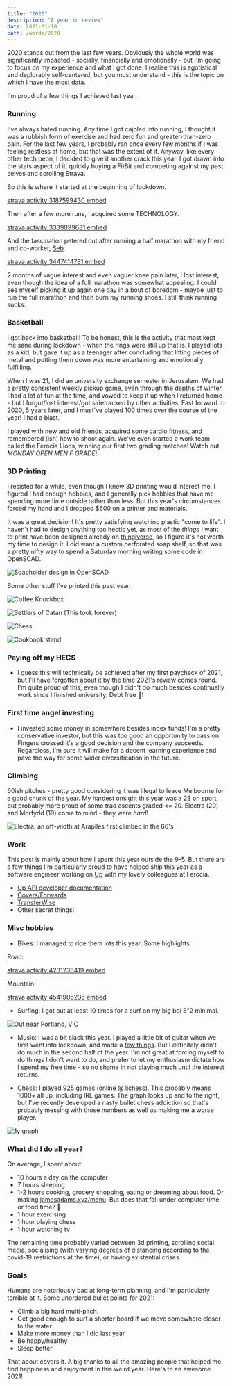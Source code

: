 ```yaml
---
title: "2020"
description: "A year in review"
date: 2021-01-10
path: /words/2020
---
```


2020 stands out from the last few years. Obviously the whole world was significantly impacted - socially, financially and emotionally - but I'm going to focus on my experience and what I got done. I realise this is egotistical and deplorably self-centered, but you must understand - this is the topic on which I have the most data.

I'm proud of a few things I achieved last year.

### Running

I've always hated running. Any time I got cajoled into running, I thought it was a rubbish form of exercise and had zero fun and greater-than-zero pain. For the last few years, I probably ran once every few months if I was feeling restless at home, but that was the extent of it. Anyway, like every other tech peon, I decided to give it another crack this year. I got drawn into the stats aspect of it, quickly buying a FitBit and competing against my past selves and scrolling Strava.

So this is where it started at the beginning of lockdown.

[strava activity 3187599430 embed](https://www.strava.com/activities/3187599430)

Then after a few more runs, I acquired some TECHNOLOGY.

[strava activity 3339099631 embed](https://www.strava.com/activities/3339099631)

And the fascination petered out after running a half marathon with my friend and co-worker, [Seb](https://twitter.com/seba1342).

[strava activity 3447414781 embed](https://www.strava.com/activities/3447414781)

2 months of vague interest and even vaguer knee pain later, I lost interest, even though the idea of a full marathon was somewhat appealing. I could see myself picking it up again one day in a bout of boredom - maybe just to run the full marathon and then burn my running shoes. I still think running sucks.

### Basketball

I got back into basketball! To be honest, this is the activity that most kept me sane during lockdown - when the rings were still up that is. I played lots as a kid, but gave it up as a teenager after concluding that lifting pieces of metal and putting them down was more entertaining and emotionally fulfilling.

When I was 21, I did an university exchange semester in Jerusalem. We had a pretty consistent weekly pickup game, even through the depths of winter. I had a lot of fun at the time, and vowed to keep it up when I returned home - but I forgot/lost interest/got sidetracked by other activities. Fast forward to 2020, 5 years later, and I must've played 100 times over the course of the year! I had a blast.

I played with new and old friends, acquired some cardio fitness, and remembered (ish) how to shoot again. We've even started a work team called the Ferocia Lions, winning our first two grading matches! Watch out _MONDAY OPEN MEN F GRADE_!

### 3D Printing

I resisted for a while, even though I knew 3D printing would interest me. I figured I had enough hobbies, and I generally pick hobbies that have me spending more time outside rather than less. But this year's circumstances forced my hand and I dropped \$600 on a printer and materials.

It was a great decision! It's pretty satisfying watching plastic "come to life". I haven't had to design anything too hectic yet, as most of the _things_ I want to print have been designed already on [thingiverse](https://thingiverse.com), so I figure it's not worth my time to design it. I did want a custom perforated soap shelf, so that was a pretty nifty way to spend a Saturday morning writing some code in OpenSCAD.

![Soapholder design in OpenSCAD](./images/2020/soapholder.png)

Some other stuff I've printed this past year:

![Coffee Knockbox](./images/2020/knock.jpg)

![Settlers of Catan (This took forever)](./images/2020/catan.jpg)

![Chess](./images/2020/chess.jpeg)

![Cookbook stand](./images/2020/cookbook.jpg)

### Paying off my HECS

- I guess this will technically be achieved after my first paycheck of 2021, but I'll have forgotten about it by the time 2021's review comes round. I'm quite proud of this, even though I didn't do much besides continually work since I finished university. Debt free 🎉!

### First time angel investing

- I invested some money in somewhere besides index funds! I'm a pretty conservative investor, but this was too good an opportunity to pass on. Fingers crossed it's a good decision and the company succeeds. Regardless, I'm sure it will make for a decent learning experience and pave the way for some wider diversification in the future.

### Climbing

60ish pitches - pretty good considering it was illegal to leave Melbourne for a good chunk of the year. My hardest onsight this year was a 23 on sport, but probably more proud of some trad ascents graded <= 20. Electra (20) and Morfydd (19) come to mind - they were _hard_!

![Electra, an off-width at Arapiles first climbed in the 60's](./images/2020/electra.JPG)

### Work

This post is mainly about how I spent this year outside the 9-5. But there are a few things I'm particularly proud to have helped ship this year as a software engineer working on [Up](https://up.com.au) with my lovely colleagues at Ferocia.

- [Up API developer documentation](https://developer.up.com.au)
- [Covers/Forwards](https://up.com.au/blog/covers-and-forwards/)
- [TransferWise](https://up.com.au/blog/up-integrates-with-transferwise/)
- Other secret things!

### Misc hobbies

- Bikes: I managed to ride them lots this year. Some highlights:

Road:

[strava activity 4231236419 embed](https://www.strava.com/activities/4231236419)

Mountain:

[strava activity 4541905235 embed](https://www.strava.com/activities/4541905235)

- Surfing: I got out at least 10 times for a surf on my big boi 8"2 minimal.

![Out near Portland, VIC](./images/2020/surfing.jpg)

- Music: I was a bit slack this year. I played a little bit of guitar when we first went into lockdown, and made a [few things](https://soundcloud.com/jamesadams0). But I definitely didn't do much in the second half of the year. I'm not great at forcing myself to do things I don't want to do, and prefer to let my enthusiasm dictate how I spend my free time - so no shame in not playing much until the interest returns.

- Chess: I played 925 games (online @ [lichess](https://lichess.org/@/james-adams)). This probably means 1000+ all up, including IRL games. The graph looks up and to the right, but I've recently developed a nasty bullet chess addiction so that's probably messing with those numbers as well as making me a worse player.

![1y graph](images/2020/chess-stats.png)

### What did I do all year?

On average, I spent about:

- 10 hours a day on the computer
- 7 hours sleeping
- 1-2 hours cooking, grocery shopping, eating or dreaming about food. Or making [jamesadams.xyz/menu](https://jamesadams.xyz/menu). But does that fall under computer time or food time? 🤔
- 1 hour exercising
- 1 hour playing chess
- 1 hour watching tv

The remaining time probably varied between 3d printing, scrolling social media, socialising (with varying degrees of distancing according to the covid-19 restrictions at the time), or having existential crises.

### Goals

Humans are notoriously bad at long-term planning, and I'm particularly terrible at it. Some unordered bullet points for 2021:

- Climb a big hard multi-pitch.
- Get good enough to surf a shorter board if we move somewhere closer to the water.
- Make more money than I did last year
- Be happy/healthy
- Sleep better

That about covers it. A big thanks to all the amazing people that helped me find happiness and enjoyment in this weird year. Here's to an awesome 2021!
